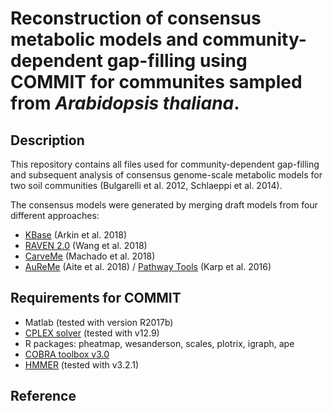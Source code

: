 # Reconstruction of consensus metabolic models and community-dependent gap-filling using COMMIT for communites sampled from _Arabidopsis thaliana_.

## Description
This repository contains all files used for community-dependent gap-filling and subsequent analysis
of consensus genome-scale metabolic models for two soil communities (Bulgarelli et al. 2012, Schlaeppi et al. 2014).

The consensus models were generated by merging draft models from four different approaches:
- [KBase](https://www.kbase.us/) (Arkin et al. 2018)
- [RAVEN 2.0](https://github.com/SysBioChalmers/RAVEN) (Wang et al. 2018)
- [CarveMe](https://github.com/cdanielmachado/carveme) (Machado et al. 2018)
- [AuReMe](http://aureme.genouest.org/) (Aite et al. 2018) / [Pathway Tools](http://pathwaytools.com/) (Karp et al. 2016)

## Requirements for COMMIT
- Matlab (tested with version R2017b)
- [CPLEX solver](https://www.ibm.com/analytics/cplex-optimizer) (tested with v12.9)
- R packages: pheatmap, wesanderson, scales, plotrix, igraph, ape
- [COBRA toolbox v3.0](https://github.com/opencobra/cobratoolbox)
- [HMMER](http://hmmer.org/download.html) (tested with v3.2.1)

## Reference